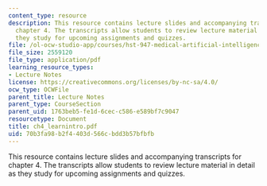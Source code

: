 ```yaml
---
content_type: resource
description: This resource contains lecture slides and accompanying transcripts for
  chapter 4. The transcripts allow students to review lecture material in detail as
  they study for upcoming assignments and quizzes.
file: /ol-ocw-studio-app/courses/hst-947-medical-artificial-intelligence-spring-2005/70b3fa98b2f4403d566cbdd3b57bfbfb_ch4_learnintro.pdf
file_size: 2559120
file_type: application/pdf
learning_resource_types:
- Lecture Notes
license: https://creativecommons.org/licenses/by-nc-sa/4.0/
ocw_type: OCWFile
parent_title: Lecture Notes
parent_type: CourseSection
parent_uid: 1763beb5-fe1d-6cec-c586-e589bf7c9047
resourcetype: Document
title: ch4_learnintro.pdf
uid: 70b3fa98-b2f4-403d-566c-bdd3b57bfbfb
---
```

This resource contains lecture slides and accompanying transcripts for chapter 4. The transcripts allow students to review lecture material in detail as they study for upcoming assignments and quizzes.